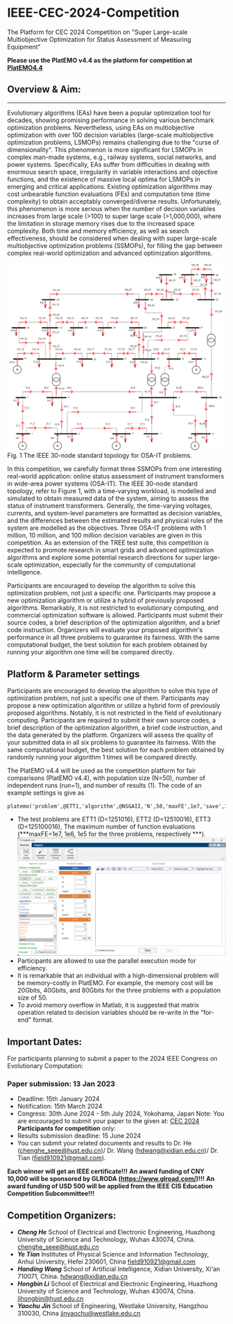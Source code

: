 # IEEE-CEC-2024-Competition
The Platform for CEC 2024 Competition on "Super Large-scale Multiobjective Optimization for Status Assessment of Measuring Equipment"

**Please use the PlatEMO v4.4 as the platform for competition at [PlatEMO4.4](https://github.com/ChengHust/IEEE-CEC-2024-Competition/tree/master)**

## Overview & Aim:
***
  Evolutionary algorithms (EAs) have been a popular optimization tool for decades, showing promising performance in solving various benchmark optimization problems. Nevertheless, using EAs on multiobjective optimization with over 100 decision variables (large-scale multiobjective optimization problems, LSMOPs) remains challenging due to the "curse of dimensionality". This phenomenon is more significant for LSMOPs in complex man-made systems, e.g., railway systems, social networks, and power systems. Specifically, EAs suffer from difficulties in dealing with enormous search space, irregularity in variable interactions and objective functions, and the existence of massive local optima for LSMOPs in emerging and critical applications. Existing optimization algorithms may cost unbearable function evaluations (FEs) and computation time (time complexity) to obtain acceptably converged/diverse results. Unfortunately, this phenomenon is more serious when the number of decision variables increases from large scale (>100) to super large scale (>1,000,000), where the limitation in storage memory rises due to the increased space complexity. Both time and memory efficiency, as well as search effectiveness, should be considered when dealing with super large-scale multiobjective optimization problems (SSMOPs), for filling the gap between complex real-world optimization and advanced optimization algorithms.

<img src="https://github.com/ChengHust/IEEE-CEC-2024-Competition/blob/main/CEC0_IEEE_30_nodes.png" />
Fig. 1 The IEEE 30-node standard topology for OSA-IT problems.


In this competition, we carefully format three SSMOPs from one interesting real-world application: online status assessment of instrument transformers in wide-area power systems (OSA-IT). The IEEE 30-node standard topology, refer to Figure 1, with a time-varying workload, is modelled and simulated to obtain measured data of the system, aiming to assess the status of instrument transformers. Generally, the time-varying voltages, currents, and system-level parameters are formatted as decision variables, and the differences between the estimated results and physical rules of the system are modelled as the objectives. Three OSA-IT problems with 1 million, 10 million, and 100 million decision variables are given in this competition.
As an extension of the TREE test suite, this competition is expected to promote research in smart grids and advanced optimization algorithms and explore some potential research directions for super large-scale optimization, especially for the community of computational intelligence.

Participants are encouraged to develop the algorithm to solve this optimization problem, not just a specific one. 
Participants may propose a new optimization algorithm or utilize a hybrid of previously proposed algorithms.
Remarkably, it is not restricted to evolutionary computing, and commercial optimization software is allowed. 
Participants must submit their source codes, a brief description of the optimization algorithm, and a brief code instruction. 
Organizers will evaluate your proposed algorithm's performance in all three problems to guarantee its fairness. 
With the same computational budget, the best solution for each problem obtained by running your algorithm one time will be compared directly.

## Platform & Parameter settings
Participants are encouraged to develop the algorithm to solve this type of optimization problem, not just a specific one of them. Participants may propose a new optimization algorithm or utilize a hybrid form of previously proposed algorithms. Notably, it is not restricted in the field of evolutionary computing. Participants are required to submit their own source codes, a brief description of the optimization algorithm, a brief code instruction, and the data generated by the platform. Organizers will assess the quality of your submitted data in all six problems to guarantee its fairness. With the same computational budget, the best solution for each problem obtained by randomly running your algorithm 1 times will be compared directly. 

The PlatEMO v4.4 will be used as the competition platform for fair comparisons (PlatEMO v4.4), with population size (N=50), number of independent runs (run=1), and number of results (1). The code of an example settings is give as 
```
platemo('problem',@ETT1,'algorithm',@NSGAII,'N',50,'maxFE',1e7,'save',1)
```
  
* The test problems are
  ETT1 (D=1251016), ETT2 (D=12510016), ETT3 (D=125100016),
  The maximum number of function evaluations (***maxFE=1e7, 1e6, 1e5 for the three problems, respectively ***).
  <img src="https://github.com/ChengHust/IEEE-CEC-2024-Competition/blob/main/CEC2024Competition_Settings.png" />
* Participants are allowed to use the parallel execution mode for efficiency.
* It is remarkable that an individual with a high-dimensional problem will be memory-costly in PlatEMO. For example, the memory cost will be 20Gbits, 40Gbits, and 80Gbits for the three problems with a population size of 50.
* To avoid memory overflow in Matlab, it is suggested that matrix operation related to decision variables should be re-write in the "for-end" format. 


## Important Dates:
For participants planning to submit a paper to the 2024 IEEE Congress on Evolutionary Computation:
### Paper submission: 13 Jan 2023
 - Deadline: 15th January 2024
 - Notification: 15th March 2024
 - Congress: 30th June 2024 - 5th July 2024, Yokohama, Japan
Note: You are encouraged to submit your paper to the given at: [CEC 2024](https://2024.ieeewcci.org/)
**Participants for competition** only:
  - Results submission deadline: 15 June 2024
  - You can submit your related documents and results to Dr. He (chenghe_seee@hust.edu.cn)/ Dr. Wang (hdwang@xidian.edu.cn)/ Dr. Tian (field910921@gmail.com).

**Each winner will get an IEEE certificate!!!**
**An award funding  of CNY 10,000 will be sponsored by GLRODA (https://www.glroad.com/)!!!**
**An award funding of USD 500 will be applied from the IEEE CIS Education Competition Subcommittee!!!**

## Competition Organizers:
* ***Cheng He***
  School of Electrical and Electronic Engineering, Huazhong University of Science and Technology, Wuhan 430074, China. 
  chenghe_seee@hust.edu.cn
* ***Ye Tian***
  Institutes of Physical Science and Information Technology, Anhui University, Hefei 230601, China
  field910921@gmail.com
* ***Handing Wang***
  School of Artificial Intelligence, Xidian University, Xi'an 710071, China. 
  hdwang@xidian.edu.cn
* ***Hongbin Li***
  School of Electrical and Electronic Engineering, Huazhong University of Science and Technology, Wuhan 430074, China. 
  lihongbin@hust.edu.cn
* ***Yaochu Jin***
  School of Engineering, Westlake University, Hangzhou 310030, China
  jinyaochu@westlake.edu.cn

